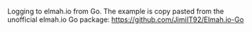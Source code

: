 Logging to elmah.io from Go. The example is copy pasted from the unofficial elmah.io Go package: https://github.com/JimiIT92/Elmah.io-Go